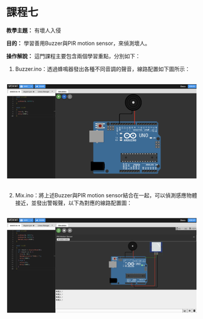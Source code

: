 # 課程七

**教學主題：** 有壞人入侵
	
**目的：** 學習善用Buzzer與PIR motion sensor，來偵測壞人。

**操作解說：** 這門課程主要包含兩個學習重點，分別如下：
1. Buzzer.ino：透過蜂鳴器發出各種不同音調的聲音，線路配置如下圖所示：
<br>
<div align="center">
	<img src="./Wokwi截圖1.png" alt="Editor" width="500">
</div>
<br>

2. Mix.ino：將上述Buzzer與PIR motion sensor結合在一起，可以偵測感應物體接近，並發出警報聲，以下為對應的線路配置圖：
<br>
<div align="center">
	<img src="./Wokwi截圖2.png" alt="Editor" width="500">
</div>
<br>
